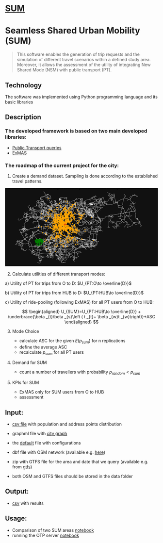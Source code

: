 # [SUM](https://sum-project.eu/)

# Seamless Shared Urban Mobility (SUM)
> This software enables the generation of trip requests and the simulation of different travel scenarios within a defined study area. Moreover, it allows the assessment of the utility of integrating New Shared Mode (NSM) with public transport (PT).
## Technology
The software was implemented using Python programming language and its basic libraries
## Description
### The developed framework is based on two main developed libraries:
* [Public Transport queries](https://github.com/RafalKucharskiPK/query_PT)
* [ExMAS](https://github.com/RafalKucharskiPK/ExMAS/tree/master/ExMAS)
### The roadmap of the current project for the city:
1) Create a demand dataset. Sampling is done according to the established travel patterns. 
     
 ![OD](https://github.com/OlhaShulikaUJ/SUM_project/blob/main/OD.png) 

2) Calculate utilities of different transport modes:
   
  a) Utility of PT for trips from O to D: $U_{PT:O\to \overline{D}}$

  b) Utility of PT for trips from HUB to D: $U_{PT:HUB\to \overline{D}}$

  c) Utility of ride-pooling (following ExMAS) for all PT users from O to HUB:

$$
\begin{aligned}
 U_{SUM}=U_{PT:HUB\to \overline{D}} + \underbrace{\beta _{t}\beta _{s}\left ( t _{t}+ \beta _{w}t _{w}\right)}+ASC
\end{aligned}
$$

3) Mode Choice
   * сalculate ASC for the given $E(p_{sum})$ for n replications
   * define the average ASC 
   * recalculate $p_{sum}$ for all PT users

4) Demand for SUM
   * count a number of travellers with probability $p_{random} < p_{sum}$

5) KPIs for SUM
   * ExMAS only for SUM users from O to HUB
   * assessment


## Input:
* [csv file]((https://github.com/anniutina/SUM/blob/main/data/krk_demographic.csv)) with population and address points distribution 
  
* graphml file with [city graph](https://github.com/anniutina/SUM/blob/main/ExMAS/data/graphs/Krakow.graphml)
* the [default](https://github.com/anniutina/SUM/blob/main/data/configs/default_SUM.json) file with configurations
  
* dbf file with OSM network (available e.g. [here](https://www.interline.io/osm/extracts/))
* zip with GTFS file for the area and date that we query (available e.g. from [gtfs](https://gtfs.ztp.krakow.pl/))
* both OSM and GTFS files should be stored in the data folder

## Output:
* [csv](https://github.com/anniutina/SUM/tree/main/results) with results

## Usage:
* Comparison of two SUM areas [notebook](https://github.com/anniutina/SUM/blob/main/sum_main.ipynb)
* running the OTP server [notebook](https://github.com/OlhaShulikaUJ/SUM_project/blob/main/PT/run%20OTP%20server-KRK.ipynb)
